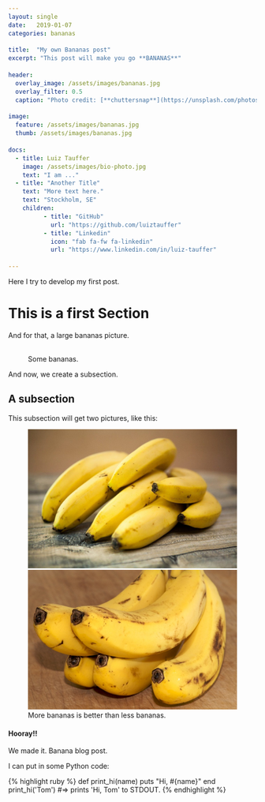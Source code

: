 ```yaml
---
layout: single
date:   2019-01-07
categories: bananas

title:  "My own Bananas post"
excerpt: "This post will make you go **BANANAS**"

header:
  overlay_image: /assets/images/bananas.jpg
  overlay_filter: 0.5
  caption: "Photo credit: [**chuttersnap**](https://unsplash.com/photos/zQWuVlP_bNI)"

image:
  feature: /assets/images/bananas.jpg
  thumb: /assets/images/bananas.jpg 
  
docs:
  - title: Luiz Tauffer
    image: /assets/images/bio-photo.jpg
    text: "I am ..."
  - title: "Another Title"
    text: "More text here."  
    text: "Stockholm, SE" 
    children:
          - title: "GitHub"
            url: "https://github.com/luiztauffer"
          - title: "Linkedin"
            icon: "fab fa-fw fa-linkedin"
            url: "https://www.linkedin.com/in/luiz-tauffer"
            
---
```

Here I try to develop my first post.

# This is a first Section
And for that, a large bananas picture.

<figure>
    <img src="{{ site.url }}{{ site.baseurl }}/assets/images/banana1.jpg" alt="" width="500" />
    <figcaption>Some bananas.</figcaption>
</figure>

And now, we create a subsection.

## A subsection
This subsection will get two pictures, like this: 
<figure class="half">
    <a href="/assets/images/banana1.jpg"><img src="/assets/images/banana1.jpg"></a>
    <a href="/assets/images/banana2.jpg"><img src="/assets/images/banana2.jpg"></a>
    <figcaption>More bananas is better than less bananas.</figcaption>
</figure>


<div class="notice--success">
  <h4>Hooray!!</h4>
  <p>We made it. Banana blog post.</p>
</div>


I can put in some Python code:

{% highlight ruby %}
def print_hi(name)
  puts "Hi, #{name}"
end
print_hi('Tom')
#=> prints 'Hi, Tom' to STDOUT.
{% endhighlight %}
